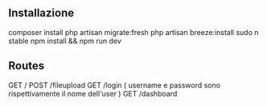 ## Installazione


composer install
php artisan migrate:fresh
php artisan breeze:install
sudo n stable
npm install && npm run dev



## Routes

GET     /
POST    /fileupload
GET     /login   ( username e password sono rispettivamente il nome dell'user )
GET     /dashboard

